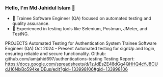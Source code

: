 ### Hello, I'm Md Jahidul Islam 👋

- 💼 Trainee Software Engineer (QA) focused on automated testing and quality assurance.
- 🧪 Experienced in testing tools like Selenium, Postman, JMeter, and TestNG.

PROJECTS
Automated Testing for Authentication System
Trainee Software Engineer (QA)
Oct 2024 - Present
Automated testing for signUp and login, ensuring reliable and secure functionality.
Github: github.com/iamjahid697/authentications-testing
Testing Report: https://docs.google.com/spreadsheets/d/1zJdEsZE48dGg4QHHQ4cYJ8CUdJ16NlxBo594keIDEus/edit?gid=133998106#gid=133998106
